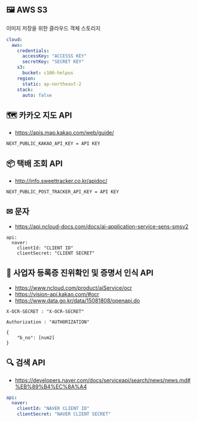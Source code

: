 ## 🖼 AWS S3
이미지 저장을 위한 클라우드 객체 스토리지
```yaml
cloud:
  aws:
    credentials:
      accessKey: "ACCESSS KEY"
      secretKey: "SECRET KEY"
    s3:
      bucket: c106-helpus
    region:
      static: ap-northeast-2
    stack:
      auto: false

```
## 🗺 카카오 지도 API
- https://apis.map.kakao.com/web/guide/
```
NEXT_PUBLIC_KAKAO_API_KEY = API KEY
```

## 📦 택배 조회 API
- http://info.sweettracker.co.kr/apidoc/
```
NEXT_PUBLIC_POST_TRACKER_API_KEY = API KEY
```

## ✉ 문자
- https://api.ncloud-docs.com/docs/ai-application-service-sens-smsv2
```
api:
  naver:
    clientId: "CLIENT ID"
    clientSecret: "CLIENT SECRET"
```


## 📝 사업자 등록증 진위확인 및 증명서 인식 API
- https://www.ncloud.com/product/aiService/ocr
- https://vision-api.kakao.com/#ocr
- https://www.data.go.kr/data/15081808/openapi.do

```
X-OCR-SECRET : "X-OCR-SECRET"

Authorization : "AUTHORIZATION"

{
	"b_no": [num2]
}
```

## 🔍 검색 API
- https://developers.naver.com/docs/serviceapi/search/news/news.md#%EB%89%B4%EC%8A%A4
```yaml
api:
  naver:
    clientId: "NAVER CLIENT ID"
    clientSecret: "NAVER CLIENT SECRET"
```
